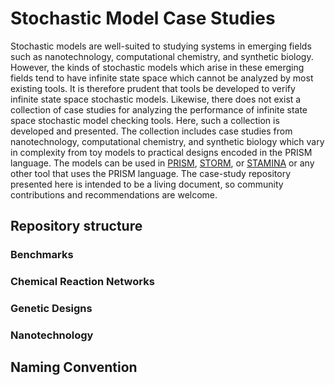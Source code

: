 # Stochastic Model Case Studies

Stochastic models are well-suited to studying systems in emerging fields such as nanotechnology, computational chemistry, and synthetic biology. However, the kinds of stochastic models which arise in these emerging fields tend to have infinite state space which cannot be analyzed by most existing tools. It is therefore prudent that tools be developed to verify infinite state space stochastic models. Likewise, there does not exist a collection of case studies for analyzing the performance of infinite state space stochastic model checking tools. Here, such a collection is developed and presented. The collection includes case studies from nanotechnology, computational chemistry, and synthetic biology which vary in complexity from toy models to practical designs encoded in the PRISM language. The models can be used in [PRISM](https://www.prismmodelchecker.org), [STORM](https://www.stormchecker.org), or [STAMINA](https://github.com/fluentverification/stamina-cplusplus) or any other tool that uses the PRISM language. The case-study repository presented here is intended to be a living document, so community contributions and recommendations are welcome.

## Repository structure

### Benchmarks

### Chemical Reaction Networks

### Genetic Designs

### Nanotechnology

## Naming Convention


